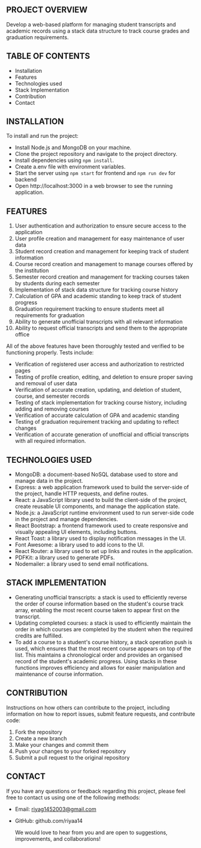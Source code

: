 ## PROJECT OVERVIEW
Develop a web-based platform for managing student transcripts and academic records using a stack data structure to track course grades and graduation requirements.

## TABLE OF CONTENTS
- Installation
- Features
- Technologies used
- Stack Implementation
- Contribution
- Contact

## INSTALLATION
To install and run the project:
- Install Node.js and MongoDB on your machine.
- Clone the project repository and navigate to the project directory.
- Install dependencies using `npm install`.
- Create a.env file with environment variables.
- Start the server using `npm start` for frontend and `npm run dev` for backend
- Open http://localhost:3000 in a web browser to see the running application.

## FEATURES
1. User authentication and authorization to ensure secure access to the application
2. User profile creation and management for easy maintenance of user data
3. Student record creation and management for keeping track of student information
4. Course record creation and management to manage courses offered by the institution
5. Semester record creation and management for tracking courses taken by students during each semester
6. Implementation of stack data structure for tracking course history
7. Calculation of GPA and academic standing to keep track of student progress
8. Graduation requirement tracking to ensure students meet all requirements for graduation
9. Ability to generate unofficial transcripts with all relevant information
10. Ability to request official transcripts and send them to the appropriate office

All of the above features have been thoroughly tested and verified to be functioning properly. Tests include:
- Verification of registered user access and authorization to restricted pages
- Testing of profile creation, editing, and deletion to ensure proper saving and removal of user data
- Verification of accurate creation, updating, and deletion of student, course, and semester records
- Testing of stack implementation for tracking course history, including adding and removing courses
- Verification of accurate calculation of GPA and academic standing
- Testing of graduation requirement tracking and updating to reflect changes
- Verification of accurate generation of unofficial and official transcripts with all required information.

## TECHNOLOGIES USED
- MongoDB: a document-based NoSQL database used to store and manage data in the project.
- Express: a web application framework used to build the server-side of the project, handle HTTP requests, and define routes.
- React: a JavaScript library used to build the client-side of the project, create reusable UI components, and manage the application state.
- Node.js: a JavaScript runtime environment used to run server-side code in the project and manage dependencies.
- React Bootstrap: a frontend framework used to create responsive and visually appealing UI elements, including buttons.
- React Toast: a library used to display notification messages in the UI.
- Font Awesome: a library used to add icons to the UI.
- React Router: a library used to set up links and routes in the application.
- PDFKit: a library used to generate PDFs.
- Nodemailer: a library used to send email notifications.

## STACK IMPLEMENTATION
- Generating unofficial transcripts: a stack is used to efficiently reverse the order of course information based on the student's course track array, enabling the most recent course taken to appear first on the transcript.
- Updating completed courses: a stack is used to efficiently maintain the order in which courses are completed by the student when the required credits are fulfilled.
- To add a course to a student's course history, a stack operation push is used, which ensures that the most recent course appears on top of the list. This maintains a chronological order and provides an organised record of the student's academic progress.
Using stacks in these functions improves efficiency and allows for easier manipulation and maintenance of course information.

## CONTRIBUTION

Instructions on how others can contribute to the project, including information on how to report issues, submit feature requests, and contribute code:
1. Fork the repository
2. Create a new branch
3. Make your changes and commit them
4. Push your changes to your forked repository
5. Submit a pull request to the original repository

## CONTACT
If you have any questions or feedback regarding this project, please feel free to contact us using one of the following methods:
- Email: riyag1452003@gmail.com
- GitHub: github.com/riyaa14

  We would love to hear from you and are open to suggestions, improvements, and collaborations!
